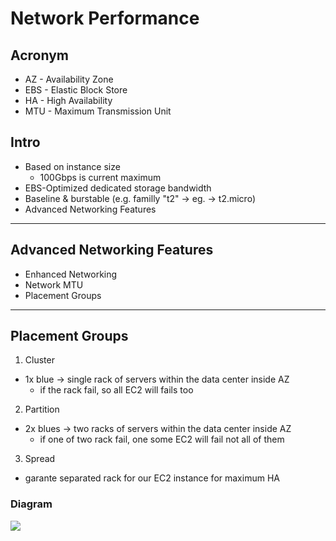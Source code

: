 # Network Performance

## Acronym
* AZ - Availability Zone
* EBS - Elastic Block Store
* HA - High Availability
* MTU - Maximum Transmission Unit

## Intro
* Based on instance size
  * 100Gbps is current maximum
* EBS-Optimized dedicated storage bandwidth
* Baseline & burstable (e.g. familly "t2" -> eg. -> t2.micro)
* Advanced Networking Features

---

## Advanced Networking Features
* Enhanced Networking
* Network MTU
* Placement Groups

---

## Placement Groups
1) Cluster
  * 1x blue -> single rack of servers within the data center inside AZ
    * if the rack fail, so all EC2 will fails too
2) Partition
  * 2x blues -> two racks of servers within the data center inside AZ
    * if one of two rack fail, one some EC2 will fail not all of them
3) Spread
  * garante separated rack for our EC2 instance for maximum HA

### Diagram
[<img src="https://i.imgur.com/895Npnt.png">](https://i.imgur.com/895Npnt.png)
